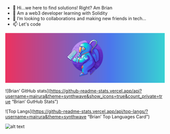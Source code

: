 - 👋 Hi...we here to find solutions! Right? Am Brian
- 👀 Am a web3 developer learning with Solidity
- 💞️ I’m looking to collaborations and making new friends in tech...
- 📫 Let's code

<!---
mairura/mairura is a ✨ special ✨ repository because its `README.md` (this file) appears on your GitHub profile.
You can click the Preview link to take a look at your changes.
--->
<img src="https://github.com/mairura/devGeni/blob/main/src/assets/SpaceMan.png" alt="spacedev" />

![Brian’ GitHub stats](https://github-readme-stats.vercel.app/api?username=mairura&theme=synthwave&show_icons=true&count_private=true “Brian’ GutHub Stats”)

![Top Langs](https://github-readme-stats.vercel.app/api/top-langs/?username=mairura&theme=synthwave “Brian’ Top Languages Card”)

![alt text](https://img.shields.io/badge/-LinkedIn-0e76a8?style=plastic&logo=linkedIn)</a>
